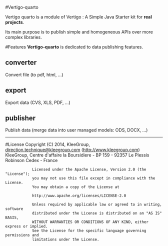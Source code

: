 #Vertigo-quarto

Vertigo quarto is a module of Vertigo : A Simple Java Starter kit for **real projects**.

Its main purpose is to publish simple and homogeneous APIs over more complex libraries.


#Features
__Vertigo-quarto__ is dedicated to data publishing features.

## converter
  Convert file (to pdf, html, ...)

## export
  Export data (CVS, XLS, PDF, ...)

## publisher
  Publish data (merge data into user managed models: ODS, DOCX, ...)

-----
#License
                Copyright (C) 2014, KleeGroup, direction.technique@kleegroup.com (http://www.kleegroup.com)
                KleeGroup, Centre d'affaire la Boursidiere - BP 159 - 92357 Le Plessis Robinson Cedex - France
                
                Licensed under the Apache License, Version 2.0 (the "License");
                you may not use this file except in compliance with the License.
                You may obtain a copy of the License at
                
                http://www.apache.org/licenses/LICENSE-2.0
                
                Unless required by applicable law or agreed to in writing, software
                distributed under the License is distributed on an "AS IS" BASIS,
                WITHOUT WARRANTIES OR CONDITIONS OF ANY KIND, either express or implied.
                See the License for the specific language governing permissions and
                limitations under the License.
